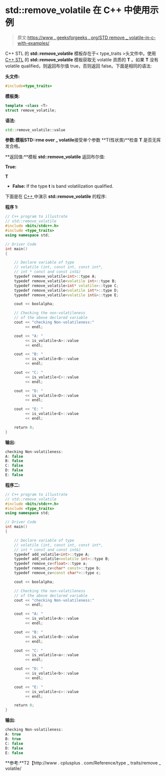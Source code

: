 # std::remove_volatile 在 C++ 中使用示例

> 原文:[https://www . geeksforgeeks . org/STD remove _ volatile-in-c-with-examples/](https://www.geeksforgeeks.org/stdremove_volatile-in-c-with-examples/)

C++ STL 的 **std::remove_volatile** 模板存在于< type_traits >头文件中。使用 [C++ STL](https://www.geeksforgeeks.org/the-c-standard-template-library-stl/) 的 **std::remove_volatile** 模板获取无 volatile 资质的 **T** 。如果 **T** 没有 volatile qualified，则返回布尔值 true，否则返回 false。下面是相同的语法:

**头文件:**

```cpp
#include<type_traits>

```

**模板类:**

```cpp
template <class <T>
struct remove_volatile;

```

**语法:**

```cpp
std::remove_volatile::value

```

**参数:**模板**STD::rme over _ volatile**接受单个参数 **T(性状类)**检查 **T** 是否无挥发合格。

**返回值:**模板 **std::remove_volatile** 返回布尔值:

**True:**

 **T** 

*   **False:** If the type **t** is band volatilization qualified.

下面是在 [C++ ](https://www.geeksforgeeks.org/c-plus-plus/) 中演示 **std::remove_volatile** 的程序:

**程序 1:**

```cpp
// C++ program to illustrate
// std::remove_volatile
#include <bits/stdc++.h>
#include <type_traits>
using namespace std;

// Driver Code
int main()
{

    // Declare variable of type
    // volatile (int, const int, const int*,
    // int * const and const int&)
    typedef remove_volatile<int>::type A;
    typedef remove_volatile<volatile int>::type B;
    typedef remove_volatile<int* volatile>::type C;
    typedef remove_volatile<volatile int*>::type D;
    typedef remove_volatile<volatile int&>::type E;

    cout << boolalpha;

    // Checking the non-volatileness
    // of the above declared variable
    cout << "checking Non-volatileness:"
         << endl;

    cout << "A: "
         << is_volatile<A>::value
         << endl;

    cout << "B: "
         << is_volatile<B>::value
         << endl;

    cout << "C: "
         << is_volatile<C>::value
         << endl;

    cout << "D: "
         << is_volatile<D>::value
         << endl;

    cout << "E: "
         << is_volatile<E>::value
         << endl;

    return 0;
}
```

**输出:**

```cpp
checking Non-volatileness:
A: false
B: false
C: false
D: false
E: false

```

**程序二:**

```cpp
// C++ program to illustrate
// std::remove_volatile
#include <bits/stdc++.h>
#include <type_traits>
using namespace std;

// Driver Code
int main()
{

    // Declare variable of type
    // volatile (int, const int, const int*,
    // int * const and const int&)
    typedef add_volatile<int>::type A;
    typedef add_volatile<volatile int>::type B;
    typedef remove_cv<float>::type a;
    typedef remove_cv<char* const>::type b;
    typedef remove_cv<const char*>::type c;

    cout << boolalpha;

    // Checking the non-volatileness
    // of the above declared variable
    cout << "checking Non-volatileness:"
         << endl;

    cout << "A: "
         << is_volatile<A>::value
         << endl;

    cout << "B: "
         << is_volatile<B>::value
         << endl;

    cout << "C: "
         << is_volatile<a>::value
         << endl;

    cout << "D: "
         << is_volatile<b>::value
         << endl;

    cout << "E: "
         << is_volatile<c>::value
         << endl;

    return 0;
}
```

**输出:**

```cpp
checking Non-volatileness:
A: true
B: true
C: false
D: false
E: false

```

**参考:**T2【http://www . cplusplus . com/Reference/type _ traits/remove _ volatile/